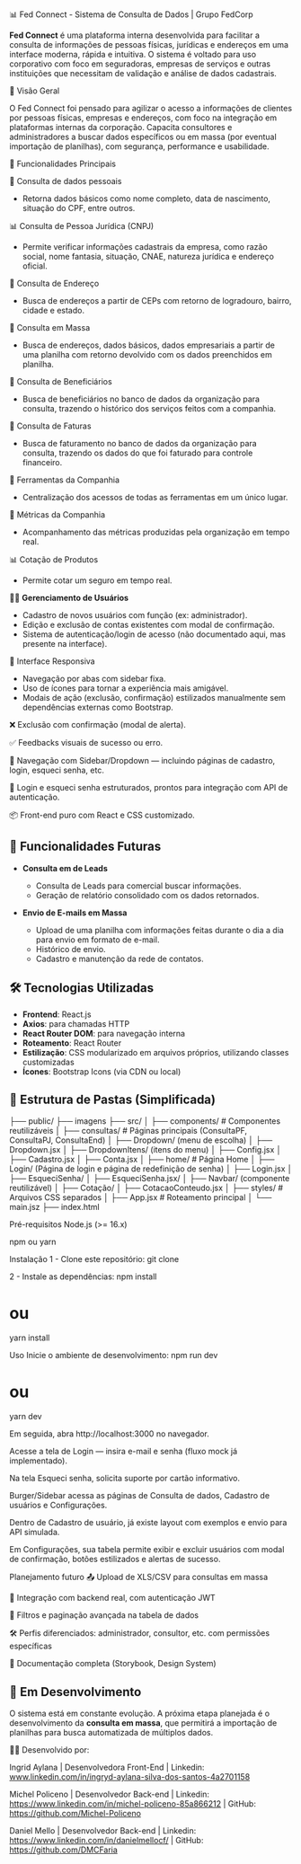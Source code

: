 📊 Fed Connect - Sistema de Consulta de Dados | Grupo FedCorp

**Fed Connect** é uma plataforma interna desenvolvida para facilitar a consulta de informações de pessoas físicas, jurídicas e endereços em uma interface moderna, rápida e intuitiva. O sistema é voltado para uso corporativo com foco em seguradoras, empresas de serviços e outras instituições que necessitam de validação e análise de dados cadastrais.

🧩 Visão Geral

O Fed Connect foi pensado para agilizar o acesso a informações de clientes por pessoas físicas, empresas e endereços, com foco na integração em plataformas internas da corporação.
Capacita consultores e administradores a buscar dados específicos ou em massa (por eventual importação de planilhas), com segurança, performance e usabilidade.

🎯 Funcionalidades Principais

📄 Consulta de dados pessoais 
- Retorna dados básicos como nome completo, data de nascimento, situação do CPF, entre outros.

📊 Consulta de Pessoa Jurídica (CNPJ)
  - Permite verificar informações cadastrais da empresa, como razão social, nome fantasia, situação, CNAE, natureza jurídica e endereço oficial.
    
🔎 Consulta de Endereço
  - Busca de endereços a partir de CEPs com retorno de logradouro, bairro, cidade e estado.

🔎 Consulta em Massa 
  - Busca de endereços, dados básicos, dados empresariais a partir de uma planilha com retorno devolvido com os dados preenchidos em planilha.

🔎 Consulta de Beneficiários  
  - Busca de beneficiários no banco de dados da organização para consulta, trazendo o histórico dos serviços feitos com a companhia.

🔎 Consulta de Faturas  
  - Busca de faturamento no banco de dados da organização para consulta, trazendo os dados do que foi faturado para controle financeiro.

🔎 Ferramentas da Companhia  
  - Centralização dos acessos de todas as ferramentas em um único lugar.

🔎 Métricas da Companhia  
  - Acompanhamento das métricas produzidas pela organização em tempo real.

📊 Cotação de Produtos
  - Permite cotar um seguro em tempo real.

🧑‍💻 **Gerenciamento de Usuários**
  - Cadastro de novos usuários com função (ex: administrador).
  - Edição e exclusão de contas existentes com modal de confirmação.
  - Sistema de autenticação/login de acesso (não documentado aqui, mas presente na interface).

📁 Interface Responsiva
  - Navegação por abas com sidebar fixa.
  - Uso de ícones para tornar a experiência mais amigável.
  - Modais de ação (exclusão, confirmação) estilizados manualmente sem dependências externas como Bootstrap.

❌ Exclusão com confirmação (modal de alerta).

✅ Feedbacks visuais de sucesso ou erro.

🔗 Navegação com Sidebar/Dropdown — incluindo páginas de cadastro, login, esqueci senha, etc.

🔐 Login e esqueci senha estruturados, prontos para integração com API de autenticação.

📦 Front-end puro com React e CSS customizado.

## 📂 Funcionalidades Futuras

- **Consulta em de Leads**
  - Consulta de Leads para comercial buscar informações.
  - Geração de relatório consolidado com os dados retornados.
 
- **Envio de E-mails em Massa**
  - Upload de uma planilha com informações feitas durante o dia a dia para envio em formato de e-mail.
  - Histórico de envio.
  - Cadastro e manutenção da rede de contatos.

## 🛠️ Tecnologias Utilizadas

- **Frontend**: React.js
- **Axios**: para chamadas HTTP
- **React Router DOM**: para navegação interna
- **Roteamento**: React Router
- **Estilização**: CSS modularizado em arquivos próprios, utilizando classes customizadas
- **Ícones**: Bootstrap Icons (via CDN ou local)

## 🔧 Estrutura de Pastas (Simplificada)

├── public/
  ├── imagens
├── src/
│ ├── components/ # Componentes reutilizáveis
│ ├── consultas/ # Páginas principais (ConsultaPF, ConsultaPJ, ConsultaEnd)
│ ├── Dropdown/ (menu de escolha)
│   ├── Dropdown.jsx
│   ├── DropdownItens/ (itens do menu)
│    ├── Config.jsx
│    ├── Cadastro.jsx
│    ├── Conta.jsx
│ ├── home/ # Página Home
│ ├── Login/ (Página de login e página de redefinição de senha)
│   ├── Login.jsx
│  ├── EsqueciSenha/ 
│    ├── EsqueciSenha.jsx/ 
│ ├── Navbar/ (componente reutilizável)
│ ├── Cotação/ 
│   ├── CotacaoConteudo.jsx
│ ├── styles/ # Arquivos CSS separados
│ ├── App.jsx # Roteamento principal
│ └── main.jsz
├──  index.html


Pré-requisitos
Node.js (>= 16.x)

npm ou yarn

Instalação
1 - Clone este repositório:
git clone

2 - Instale as dependências:
npm install
# ou
yarn install

Uso
Inicie o ambiente de desenvolvimento:
npm run dev
# ou
yarn dev

Em seguida, abra http://localhost:3000 no navegador.

Acesse a tela de Login — insira e-mail e senha (fluxo mock já implementado).

Na tela Esqueci senha, solicita suporte por cartão informativo.

Burger/Sidebar acessa as páginas de Consulta de dados, Cadastro de usuários e Configurações.

Dentro de Cadastro de usuário, já existe layout com exemplos e envio para API simulada.

Em Configurações, sua tabela permite exibir e excluir usuários com modal de confirmação, botões estilizados e alertas de sucesso.

Planejamento futuro
📤 Upload de XLS/CSV para consultas em massa

🔐 Integração com backend real, com autenticação JWT

🔎 Filtros e paginação avançada na tabela de dados

🛠️ Perfis diferenciados: administrador, consultor, etc. com permissões específicas

🧩 Documentação completa (Storybook, Design System)

## 🚧 Em Desenvolvimento

O sistema está em constante evolução. A próxima etapa planejada é o desenvolvimento da **consulta em massa**, que permitirá a importação de planilhas para busca automatizada de múltiplos dados.

🧑‍💻 Desenvolvido por:

Ingrid Aylana | Desenvolvedora Front-End | Linkedin: www.linkedin.com/in/ingryd-aylana-silva-dos-santos-4a2701158

Michel Policeno | Desenvolvedor Back-end | Linkedin: https://www.linkedin.com/in/michel-policeno-85a866212 | GitHub: https://github.com/Michel-Policeno

Daniel Mello | Desenvolvedor Back-end | Linkedin: https://www.linkedin.com/in/danielmellocf/ | GitHub: https://github.com/DMCFaria
